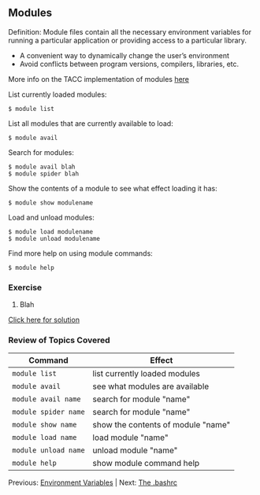 ## Modules


Definition: Module files contain all the necessary environment variables for running a particular application or providing access to a particular library.

* A convenient way to dynamically change the user’s environment
* Avoid conflicts between program versions, compilers, libraries, etc.

More info on the TACC implementation of modules [here](https://www.tacc.utexas.edu/research-development/tacc-projects/lmod)


List currently loaded modules:
```
$ module list
```

List all modules that are currently available to load:
```
$ module avail
```

Search for modules:
```
$ module avail blah
$ module spider blah
```

Show the contents of a module to see what effect loading it has:
```
$ module show modulename
```

Load and unload modules:
```
$ module load modulename
$ module unload modulename
```

Find more help on using module commands:
```
$ module help
```


### Exercise

1. Blah

[Click here for solution](intro_to_hpc_03_solution.md)

### Review of Topics Covered

| Command               | Effect     |
|-----------------------|------------|
| `module list`         | list currently loaded modules |
| `module avail`        | see what modules are available |
| `module avail name`   | search for module "name" |
| `module spider name`  | search for module "name" |
| `module show name`    | show the contents of module "name" |
| `module load name`    | load module "name" |
| `module unload name`  | unload module "name" |
| `module help`         | show module command help |


Previous: [Environment Variables](intro_to_hpc_02.md) | Next: [The .bashrc](intro_to_hpc_04.md)


